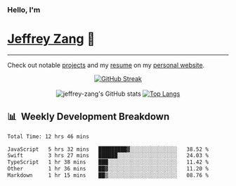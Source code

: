 
### Hello, I'm 
# [Jeffrey Zang](https://www.linkedin.com/in/jeffreyzang/) 🦀

---

Check out notable [projects](https://jeffz.dev/projects) and my [resume](https://jeffz.dev/resume) on my [personal website](https://jeffz.dev/).

<div align = 'center'>

[![GitHub Streak](https://github-readme-streak-stats.herokuapp.com/?user=jeffrey-zang&theme=tokyonight)](https://git.io/streak-stats)
<br></br>
![jeffrey-zang's GitHub stats](https://github-readme-stats.vercel.app/api?username=jeffrey-zang&show_icons=true&theme=tokyonight&hide_rank=true&hide=stars) 
[![Top Langs](https://github-readme-stats.vercel.app/api/top-langs/?username=jeffrey-zang&hide=ShaderLab,HLSL&layout=compact&theme=tokyonight)](https://github.com/anuraghazra/github-readme-stats)

</div>

## 📊 &nbsp;Weekly Development Breakdown
<!--START_SECTION:waka-->

```txt
Total Time: 12 hrs 46 mins

JavaScript   5 hrs 32 mins   █████████▓░░░░░░░░░░░░░░░   38.52 %
Swift        3 hrs 27 mins   ██████░░░░░░░░░░░░░░░░░░░   24.03 %
TypeScript   1 hr 38 mins    ███░░░░░░░░░░░░░░░░░░░░░░   11.42 %
Other        1 hr 36 mins    ██▓░░░░░░░░░░░░░░░░░░░░░░   11.20 %
Markdown     1 hr 15 mins    ██▒░░░░░░░░░░░░░░░░░░░░░░   08.76 %
```

<!--END_SECTION:waka-->

